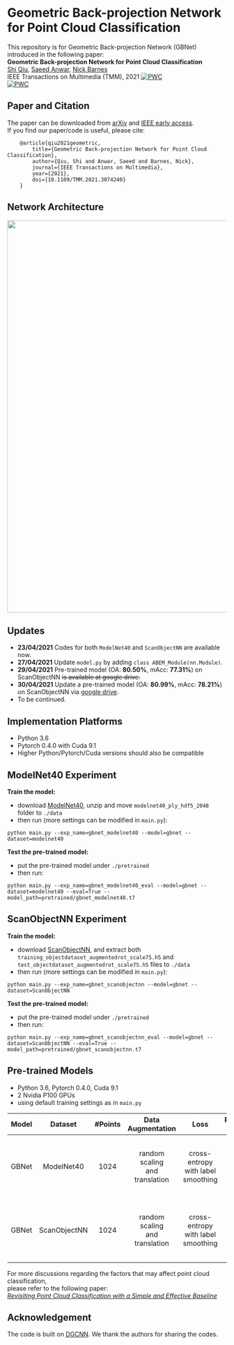 # Geometric Back-projection Network for Point Cloud Classification
This repository is for Geometric Back-projection Network (GBNet) introduced in the following paper:  
**Geometric Back-projection Network for Point Cloud Classification**  
[Shi Qiu](https://shiqiu0419.github.io/), [Saeed Anwar](https://saeed-anwar.github.io/),  [Nick Barnes](http://users.cecs.anu.edu.au/~nmb/)    
IEEE Transactions on Multimedia (TMM), 2021
[![PWC](https://img.shields.io/endpoint.svg?url=https://paperswithcode.com/badge/geometric-feedback-network-for-point-cloud/3d-point-cloud-classification-on-scanobjectnn)](https://paperswithcode.com/sota/3d-point-cloud-classification-on-scanobjectnn?p=geometric-feedback-network-for-point-cloud)  
[![PWC](https://img.shields.io/endpoint.svg?url=https://paperswithcode.com/badge/geometric-feedback-network-for-point-cloud/3d-point-cloud-classification-on-modelnet40)](https://paperswithcode.com/sota/3d-point-cloud-classification-on-modelnet40?p=geometric-feedback-network-for-point-cloud) 
## Paper and Citation
The paper can be downloaded from [arXiv](https://arxiv.org/abs/1911.12885) and [IEEE early access](https://ieeexplore.ieee.org/document/9410405).  
If you find our paper/code is useful, please cite:

        @article{qiu2021geometric,
            title={Geometric Back-projection Network for Point Cloud Classification},
            author={Qiu, Shi and Anwar, Saeed and Barnes, Nick},
            journal={IEEE Transactions on Multimedia},
            year={2021},
            doi={10.1109/TMM.2021.3074240}
        }

## Network Architecture
<p align="center">
  <img width="900" src="https://github.com/ShiQiu0419/GBNet/blob/master/gbnet.png">
</p>

## Updates
* **23/04/2021** Codes for both ```ModelNet40``` and ```ScanObjectNN``` are available now. 
* **27/04/2021** Update ```model.py``` by adding ```class ABEM_Module(nn.Module)```.
* **29/04/2021** Pre-trained model (OA: **80.50%**, mAcc: **77.31%**) on ScanObjectNN ~~is available at google drive.~~
* **30/04/2021** Update a pre-trained model (OA: **80.99%**, mAcc: **78.21%**) on ScanObjectNN via [google drive](https://drive.google.com/file/d/1Fh17b3kruQiGzdgMV8kdzyEUanKsy-PV/view?usp=sharing).
* To be continued.

## Implementation Platforms
* Python 3.6
* Pytorch 0.4.0 with Cuda 9.1
* Higher Python/Pytorch/Cuda versions should also be compatible

## ModelNet40 Experiment 
**Train the model:**
* download [ModelNet40](https://shapenet.cs.stanford.edu/media/modelnet40_ply_hdf5_2048.zip), unzip and move ```modelnet40_ply_hdf5_2048``` folder to ```./data```
* then run (more settings can be modified in ```main.py```):    
```
python main.py --exp_name=gbnet_modelnet40 --model=gbnet --dataset=modelnet40
```   

**Test the pre-trained model:**
* put the pre-trained model under ```./pretrained```
* then run:
```
python main.py --exp_name=gbnet_modelnet40_eval --model=gbnet --dataset=modelnet40 --eval=True --model_path=pretrained/gbnet_modelnet40.t7
```

## ScanObjectNN Experiment 
**Train the model:**
* download [ScanObjectNN](https://github.com/hkust-vgd/scanobjectnn/), and extract both ```training_objectdataset_augmentedrot_scale75.h5``` and ```test_objectdataset_augmentedrot_scale75.h5``` files to ```./data```
* then run (more settings can be modified in ```main.py```):
```
python main.py --exp_name=gbnet_scanobjectnn --model=gbnet --dataset=ScanObjectNN
``` 

**Test the pre-trained model:**
* put the pre-trained model under ```./pretrained```
* then run:
```
python main.py --exp_name=gbnet_scanobjectnn_eval --model=gbnet --dataset=ScanObjectNN --eval=True --model_path=pretrained/gbnet_scanobjectnn.t7
```

## Pre-trained Models
* Python 3.6, Pytorch 0.4.0, Cuda 9.1
* 2 Nvidia P100 GPUs
* using default training settings as in ```main.py```

| Model            | Dataset             |#Points             | Data<br />Augmentation | Loss | Performance<br />on Test Set            | Download<br />Link   |
|:----------------:|:-------------------:|:-------------------:|:----------:|:-----------------:|:-------------------------------------------------------------------------------:|:------:|
| GBNet | ModelNet40 | 1024 | random scaling<br />and translation | cross-entropy<br />with label smoothing                 | overall accuracy: xx.x%<br />average class accuracy: xx.x%                                          | coming soon |
| GBNet | ScanObjectNN | 1024 | random scaling<br />and translation | cross-entropy<br />with label smoothing                 | overall accuracy: **80.99%**<br />average class accuracy: **78.21%**                                           | [google drive](https://drive.google.com/file/d/1Fh17b3kruQiGzdgMV8kdzyEUanKsy-PV/view?usp=sharing) |

For more discussions regarding the factors that may affect point cloud classification,  
please refer to the following paper:  
*[Revisiting Point Cloud Classification with a Simple and Effective Baseline](https://openreview.net/pdf?id=XwATtbX3oCz)*

## Acknowledgement
The code is built on [DGCNN](https://github.com/WangYueFt/dgcnn/tree/master/pytorch). We thank the authors for sharing the codes.
